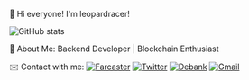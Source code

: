 👋 Hi everyone! I'm leopardracer! 


![GitHub stats](https://github-readme-stats.vercel.app/api?username=leopardracer&show_icons=true)


🌟 About Me: Backend Developer | Blockchain Enthusiast

✉️ Contact with me:
[![Farcaster](https://img.shields.io/badge/-Farcaster-violet?style=flat&logo=Farcaster)](https://warpcast.com/leopardracer)
[![Twitter](https://img.shields.io/badge/-Twitter-blue?style=flat&logo=Twitter)](https://x.com/le01pardracer?s=21&t=bPOi8G8ajYBA3bYP6hS98Q)
[![Debank](https://img.shields.io/badge/-Debank-orange?style=flat&logo=Debank)](https://debank.com/profile/0xdcbc82c8081376aa2d107a01e9f9f4fb57ac0090)
[![Gmail](https://img.shields.io/badge/-Gmail-white?style=flat&logo=Gmail)](graters.placket.04@icloud.com)
